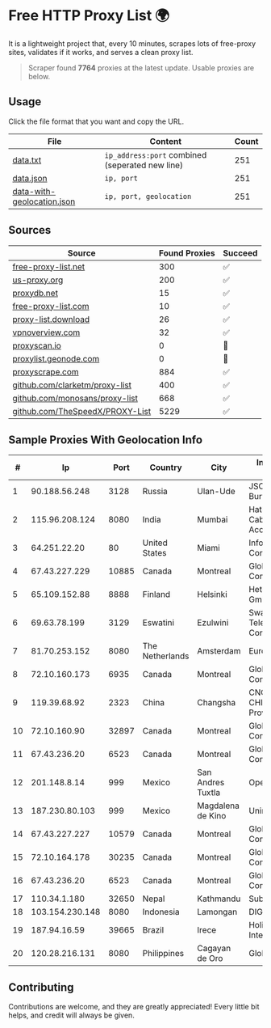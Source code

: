 
# Free HTTP Proxy List 🌍

It is a lightweight project that, every 10 minutes, scrapes lots of free-proxy sites, validates if it works, and serves a clean proxy list.


> Scraper found **7764** proxies at the latest update. Usable proxies are below.

## Usage

Click the file format that you want and copy the URL.


|File|Content|Count|
|----|-------|-----|
|[data.txt](https://raw.githubusercontent.com/themiralay/Proxy-List-World/master/data.txt)|`ip_address:port` combined (seperated new line)|251|
|[data.json](https://raw.githubusercontent.com/themiralay/Proxy-List-World/master/data.json)|`ip, port`|251|
|[data-with-geolocation.json](https://raw.githubusercontent.com/themiralay/Proxy-List-World/master/data-with-geolocation.json)|`ip, port, geolocation`|251|

## Sources

|Source|Found Proxies|Succeed|
|------|-------------|-------|
|[free-proxy-list.net](https://free-proxy-list.net)|300|✅|
|[us-proxy.org](https://www.us-proxy.org)|200|✅|
|[proxydb.net](http://proxydb.net)|15|✅|
|[free-proxy-list.com](https://free-proxy-list.com/?page=&port=&type%5B%5D=http&type%5B%5D=https&up_time=0&search=Search)|10|✅|
|[proxy-list.download](https://www.proxy-list.download/HTTP)|26|✅|
|[vpnoverview.com](https://vpnoverview.com/privacy/anonymous-browsing/free-proxy-servers)|32|✅|
|[proxyscan.io](https://www.proxyscan.io)|0|🚫|
|[proxylist.geonode.com](https://proxylist.geonode.com/api/proxy-list?limit=300&page=1&sort_by=lastChecked&sort_type=desc&protocols=http,https)|0|🚫|
|[proxyscrape.com](https://api.proxyscrape.com/v2/?request=displayproxies&protocol=http&timeout=10000&country=all&ssl=all&anonymity=all)|884|✅|
|[github.com/clarketm/proxy-list](https://raw.githubusercontent.com/clarketm/proxy-list/master/proxy-list-raw.txt)|400|✅|
|[github.com/monosans/proxy-list](https://raw.githubusercontent.com/monosans/proxy-list/main/proxies/http.txt)|668|✅|
|[github.com/TheSpeedX/PROXY-List](https://raw.githubusercontent.com/TheSpeedX/PROXY-List/master/http.txt)|5229|✅|


## Sample Proxies With Geolocation Info

|#|Ip|Port|Country|City|Internet Service Provider|
|-|--|----|-------|----|-------------------------|
|1|90.188.56.248|3128|Russia|Ulan-Ude|JSC "Sibirtelecom" Buryat branch|
|2|115.96.208.124|8080|India|Mumbai|Hathway IP over Cable Internet Access|
|3|64.251.22.20|80|United States|Miami|Infolink Global Corporation|
|4|67.43.227.229|10885|Canada|Montreal|GloboTech Communications|
|5|65.109.152.88|8888|Finland|Helsinki|Hetzner Online GmbH|
|6|69.63.78.199|3129|Eswatini|Ezulwini|Swaziland Posts & Telecommunications Corp.|
|7|81.70.253.152|8080|The Netherlands|Amsterdam|EuroNet Internet|
|8|72.10.160.173|6935|Canada|Montreal|GloboTech Communications|
|9|119.39.68.92|2323|China|Changsha|CNC Group CHINA169 Hunan Province Network|
|10|72.10.160.90|32897|Canada|Montreal|GloboTech Communications|
|11|67.43.236.20|6523|Canada|Montreal|GloboTech Communications|
|12|201.148.8.14|999|Mexico|San Andres Tuxtla|Operbes|
|13|187.230.80.103|999|Mexico|Magdalena de Kino|Uninet S.A. de C.V.|
|14|67.43.227.227|10579|Canada|Montreal|GloboTech Communications|
|15|72.10.164.178|30235|Canada|Montreal|GloboTech Communications|
|16|67.43.236.20|6523|Canada|Montreal|GloboTech Communications|
|17|110.34.1.180|32650|Nepal|Kathmandu|Subisu Cablenet|
|18|103.154.230.148|8080|Indonesia|Lamongan|DIGITNET|
|19|187.94.16.59|39665|Brazil|Irece|Holistica Provedor Internet Ltda|
|20|120.28.216.131|8080|Philippines|Cagayan de Oro|Globe Telecom|



## Contributing

Contributions are welcome, and they are greatly appreciated! Every
little bit helps, and credit will always be given.

